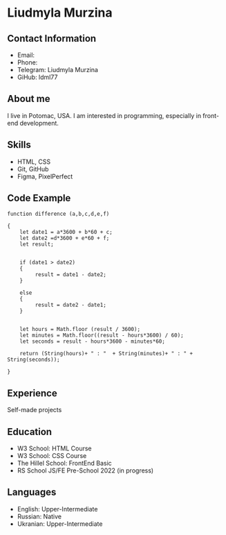 # Liudmyla Murzina
## Contact Information
* Email:
* Phone: 
* Telegram: Liudmyla Murzina
* GiHub: ldml77
## About me
I live in Potomac, USA. I am interested in programming, especially in front-end development.


## Skills
* HTML, CSS
* Git, GitHub
* Figma, PixelPerfect

## Code Example

```
function difference (a,b,c,d,e,f)

{
    let date1 = a*3600 + b*60 + c;
    let date2 =d*3600 + e*60 + f;
    let result;
 

    if (date1 > date2)
    {
         result = date1 - date2;
    }

    else
    {
         result = date2 - date1;
    }


    let hours = Math.floor (result / 3600);
    let minutes = Math.floor((result - hours*3600) / 60);
    let seconds = result - hours*3600 - minutes*60;

    return (String(hours)+ " : "  + String(minutes)+ " : " + String(seconds));

}
```

## Experience

Self-made projects

## Education

* W3 School: HTML Course
* W3 School: CSS Course
* The Hillel School: FrontEnd Basic 
* RS School JS/FE Pre-School 2022 (in progress)

## Languages

* English: Upper-Intermediate
* Russian: Native
* Ukranian: Upper-Intermediate

